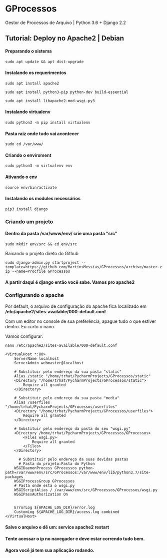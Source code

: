 
# GProcessos
Gestor de Processos de Arquivo | Python 3.6 + Django 2.2


## Tutorial: Deploy no Apache2 | Debian

#### Preparando o sistema

`sudo apt update && apt dist-upgrade`

#### Instalando os requerimentos

`sudo apt install apache2`

`sudo apt install python3-pip python-dev build-essential`

`sudo apt install libapache2-mod-wsgi-py3`

#### Instalando virtualenv

`sudo python3 -m pip install virtualenv`

#### Pasta raiz onde tudo vai acontecer

`sudo cd /var/www/`

#### Criando o enviroment

`sudo python3 -m virtualenv env` 

#### Ativando o env

`source env/bin/activate`

#### Instalando os modules necessários

`pip3 install django`

### Criando um projeto
#### Dentro da pasta /var/www/env/ crie uma pasta “src”

`sudo mkdir env/src && cd env/src`

Baixando o projeto direto do Github

`sudo django-admin.py startproject --template=https://github.com/MartinsMessias/GProcessos/archive/master.zip --name=Procfile GProcessos`

#### A partir daqui é django então você sabe. Vamos pro apache2

### Configurando o apache

Por default, o arquivo de configuração do apache fica localizado em
**/etc/apache2/sites-available/000-default.conf**

Com um editor no console de sua preferência, apague tudo o que estiver dentro.
Eu curto o nano.

Vamos configurar:

`nano /etc/apache2/sites-available/000-default.conf`

    <VirtualHost *:80>  
	    ServerName localhost  
	    ServerAdmin webmaster@localhost  
      
	    # Substituir pelo endereço da sua pasta "static"
	    Alias /static "/home/trhat/PycharmProjects/GProcessos/static"  
	    <Directory "/home/trhat/PycharmProjects/GProcessos/static">  
		    Require all granted  
	    </Directory>  
	      
	    # Substituir pelo endereço da sua pasta "media"
	    Alias /userfiles "/home/trhat/PycharmProjects/GProcessos/userfiles"  
	    <Directory "/home/trhat/PycharmProjects/GProcessos/userfiles">  
		    Require all granted  
	    </Directory>  
	      
	    # Substituir pelo endereço da pasta do seu "wsgi.py"
	    <Directory /home/trhat/PycharmProjects/GProcessos/GProcessos>  
		    <Files wsgi.py>  
			    Require all granted  
		    </Files>  
	    </Directory>  
	      
	      # Substituir pelo endereço da suas devidas pastas
	      # Pasta do projeto:Pasta do Python
	    WSGIDaemonProcess GProcessos python-path=/var/www/env/src/GProcessos:/var/www/env/lib/python3.7/site-packages  
	    WSGIProcessGroup GProcessos  
	    # Pasta onde esta o wsgi.py
	    WSGIScriptAlias / /var/www/env/src/GProcessos/GProcessos/wsgi.py  
	    WSGIPassAuthorization On  
	      
	      
	    ErrorLog ${APACHE_LOG_DIR}/error.log  
	    CustomLog ${APACHE_LOG_DIR}/access.log combined  
    </VirtualHost>


#### Salve o arquivo e dê um: service apache2 restart
#### Tente acessar o ip no navegador e deve estar correndo tudo bem.
#### Agora você já tem sua aplicação rodando.
